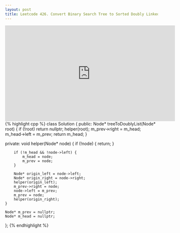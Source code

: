 ```yaml
---
layout: post
title: Leetcode 426. Convert Binary Search Tree to Sorted Doubly Linked List
---
```


<iframe width="560" height="315" src="https://www.youtube.com/embed/puOZl3NokDc" frameborder="0" allow="autoplay; encrypted-media" allowfullscreen></iframe>
{% highlight cpp %}
class Solution {
public:
    Node* treeToDoublyList(Node* root) {
        if (!root) return nullptr;
        helper(root);
        m_prev->right = m_head;
        m_head->left = m_prev;
        return m_head;
    }

private:
    void helper(Node* node) {
        if (!node) {
            return;
        }
        
        if (!m_head && !node->left) {
            m_head = node;
            m_prev = node;
        }
        
        Node* origin_left = node->left;
        Node* origin_right = node->right;
        helper(origin_left);
        m_prev->right = node;
        node->left = m_prev;
        m_prev = node;
        helper(origin_right);
    }
    
    Node* m_prev = nullptr;
    Node* m_head = nullptr;
};
{% endhighlight %}
